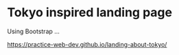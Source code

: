 # Tokyo inspired landing page

Using Bootstrap ...

https://practice-web-dev.github.io/landing-about-tokyo/

